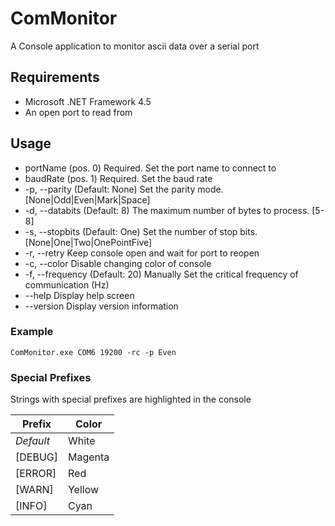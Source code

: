 # ComMonitor

A Console application to monitor ascii data over a serial port

## Requirements

* Microsoft .NET Framework 4.5
* An open port to read from

## Usage

*   portName (pos. 0)    Required. Set the port name to connect to
*   baudRate (pos. 1)    Required. Set the baud rate
*   -p, --parity         (Default: None) Set the parity mode. [None|Odd|Even|Mark|Space]
*   -d, --databits       (Default: 8) The maximum number of bytes to process. [5-8]
*   -s, --stopbits       (Default: One) Set the number of stop bits. [None|One|Two|OnePointFive]
*   -r, --retry          Keep console open and wait for port to reopen
*   -c, --color          Disable changing color of console
*   -f, --frequency      (Default: 20) Manually Set the critical frequency of communication (Hz)
*   --help               Display help screen
*   --version            Display version information

###   Example
`ComMonitor.exe COM6 19200 -rc -p Even`

###   Special Prefixes
Strings with special prefixes are highlighted in the console

| Prefix        | Color         |
| ------------- |---------------|
| _Default_     | White         |
| [DEBUG]       | Magenta       |
| [ERROR]       | Red           |
| [WARN]        | Yellow        |
| [INFO]        | Cyan          |
